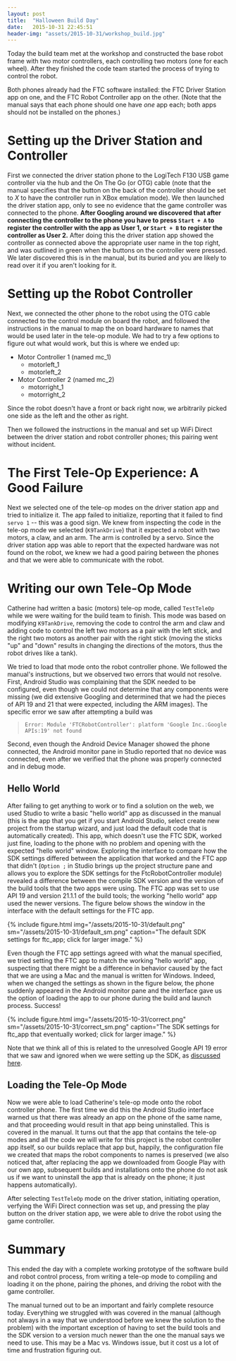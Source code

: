 ```yaml
---
layout: post
title:  "Halloween Build Day"
date:   2015-10-31 22:45:51
header-img: "assets/2015-10-31/workshop_build.jpg"
---
```

Today the build team met at the workshop and constructed the base robot frame with two motor controllers, each controlling two motors (one for each wheel). After they finished the code team started the process of trying to control the robot.

Both phones already had the FTC software installed: the FTC Driver Station app on one, and the FTC Robot Controller app on the other. (Note that the manual says that each phone should one have _one_ app each; both apps should not be installed on the phones.)

# Setting up the Driver Station and Controller

First we connected the driver station phone to the LogiTech F130 USB game controller via the hub and the On The Go (or OTG) cable (note that the manual specifies that the button on the back of the controller should be set to _X_ to have the controller run in XBox emulation mode). We then launched the driver station app, only to see no evidence that the game controller was connected to the phone. __After Googling around we discovered that after connecting the controller to the phone you have to press ```Start + A``` to register the controller with the app as User 1, or ```Start + B``` to register the controller as User 2.__ After doing this the driver station app showed the controller as connected above the appropriate user name in the top right, and was outlined in green when the buttons on the controller were pressed. We later discovered this is in the manual, but its buried and you are likely to read over it if you aren't looking for it.

# Setting up the Robot Controller

Next, we connected the other phone to the robot using the OTG cable connected to the control module on board the robot, and followed the instructions in the manual to map the on board hardware to names that would be used later in the tele-op module. We had to try a few options to figure out what would work, but this is where we ended up:

- Motor Controller 1 (named mc_1)
  - motorleft_1
  - motorleft_2
- Motor Controller 2 (named mc_2)
  - motorright_1
  - motorright_2

Since the robot doesn't have a front or back right now, we arbitrarily picked one side as the left and the other as right.

Then we followed the instructions in the manual and set up WiFi Direct between the driver station and robot controller phones; this pairing went without incident.

# The First Tele-Op Experience: A Good Failure

Next we selected one of the tele-op modes on the driver station app and tried to initialize it. The app failed to initialize, reporting that it failed to find ```servo 1``` -- this was a good sign. We knew from inspecting the code in the tele-op mode we selected (```K9TankDrive```) that it expected a robot with two motors, a claw, and an arm. The arm is controlled by a servo. Since the driver station app was able to report that the expected hardware was not found on the robot, we knew we had a good pairing between the phones and that we were able to communicate with the robot.

# Writing our own Tele-Op Mode

Catherine had written a basic (motors) tele-op mode, called ```TestTeleOp``` while we were waiting for the build team to finish. This mode was based on modifying ```K9TankDrive```, removing the code to control the arm and claw and adding code to control the left two motors as a pair with the left stick, and the right two motors as another pair with the right stick (moving the sticks "up" and "down" results in changing the directions of the motors, thus the robot drives like a tank).

We tried to load that mode onto the robot controller phone. We followed the manual's instructions, but we observed two errors that would not resolve. First, Android Studio was complaining that the SDK needed to be configured, even though we could not determine that any components were missing (we did extensive Googling and determined that we had the pieces of API 19 and 21 that were expected, including the ARM images). The specific error we saw after attempting a build was

> ```Error: Module 'FTCRobotController': platform 'Google Inc.:Google APIs:19' not found```

Second, even though the Android Device Manager showed the phone connected, the Android monitor pane in Studio reported that no device was connected, even after we verified that the phone was properly connected and in debug mode.

## Hello World

After failing to get anything to work or to find a solution on the web, we used Studio to write a basic "hello world" app as discussed in the manual (this is the app that you get if you start Android Studio, select create new project from the startup wizard, and just load the default code that is automatically created). This app, which doesn't use the FTC SDK, worked just fine, loading to the phone with no problem and opening with the expected "hello world" window. Exploring the interface to compare how the SDK settings differed between the application that worked and the FTC app that didn't (```Option ;``` in Studio brings up the project structure pane and allows you to explore the SDK settings for the FtcRobotController module) revealed a difference between the compile SDK version and the version of the build tools that the two apps were using. The FTC app was set to use API 19 and version 21.1.1 of the build tools; the working "hello world" app used the newer versions. The figure below shows the window in the interface with the default settings for the FTC app.

{% include figure.html img="/assets/2015-10-31/default.png" sm="/assets/2015-10-31/default_sm.png" caption="The default SDK settings for ftc_app; click for larger image." %}

Even though the FTC app settings agreed with what the manual specified, we tried setting the FTC app to match the working "hello world" app, suspecting that there might be a difference in behavior caused by the fact that we are using a Mac and the manual is written for Windows. Indeed, when we changed the settings as shown in the figure below, the phone suddenly appeared in the Android monitor pane and the interface gave us the option of loading the app to our phone during the build and launch process. Success!

{% include figure.html img="/assets/2015-10-31/correct.png" sm="/assets/2015-10-31/correct_sm.png" caption="The SDK settings for ftc_app that eventually worked; click for larger image." %}

Note that we think all of this is related to the unresolved Google API 19 error that we saw and ignored when we were setting up the SDK, as [discussed here](http://eastrankinacademyrobotics.github.io/2015/10/16/installing-the-sdk/).

## Loading the Tele-Op Mode

Now we were able to load Catherine's tele-op mode onto the robot controller phone. The first time we did this the Android Studio interface warned us that there was already an app on the phone of the same name, and that proceeding would result in that app being uninstalled. This is covered in the manual. It turns out that the app that contains the tele-op modes and all the code we will write for this project is the robot controller app itself, so our builds replace that app but, happily, the configuration file we created that maps the robot components to names is preserved (we also noticed that, after replacing the app we downloaded from Google Play with our own app, subsequent builds and installations onto the phone do not ask us if we want to uninstall the app that is already on the phone; it just happens automatically).

After selecting ```TestTeleOp``` mode on the driver station, initiating operation, verfying the WiFi Direct connection was set up, and pressing the play button on the driver station app, we were able to drive the robot using the game controller.

# Summary

This ended the day with a complete working prototype of the software build and robot control process, from writing a tele-op mode to compiling and loading it on the phone, pairing the phones, and driving the robot with the game controller.

The manual turned out to be an important and fairly complete resource today. Everything we struggled with was covered in the manual (although not always in a way that we understood before we knew the solution to the problem) with the important exception of having to set the build tools and the SDK version to a version much newer than the one the manual says we need to use. This may be a Mac vs. Windows issue, but it cost us a lot of time and frustration figuring out.
